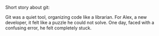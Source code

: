 Short story about git:

Git was a quiet tool, organizing code like a librarian. For Alex, a new developer, it felt like a puzzle he could not solve. One day, faced with a confusing error, he felt completely stuck.